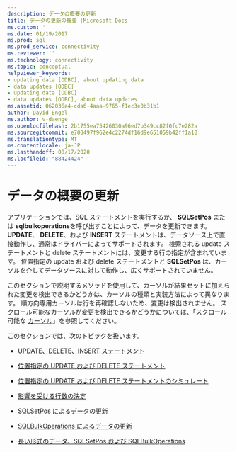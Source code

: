 ```yaml
---
description: データの概要の更新
title: データの更新の概要 |Microsoft Docs
ms.custom: ''
ms.date: 01/19/2017
ms.prod: sql
ms.prod_service: connectivity
ms.reviewer: ''
ms.technology: connectivity
ms.topic: conceptual
helpviewer_keywords:
- updating data [ODBC], about updating data
- data updates [ODBC]
- updating data [ODBC]
- data updates [ODBC], about data updates
ms.assetid: 062036a4-cda6-4aaa-9765-f1ec3e0b31b1
author: David-Engel
ms.author: v-daenge
ms.openlocfilehash: 2b1755ea75426030a96ed7b349cc82f0fc7e282a
ms.sourcegitcommit: e700497f962e4c2274df16d9e651059b42ff1a10
ms.translationtype: MT
ms.contentlocale: ja-JP
ms.lasthandoff: 08/17/2020
ms.locfileid: "88424424"
---
```

# <a name="updating-data-overview"></a>データの概要の更新
アプリケーションでは、SQL ステートメントを実行するか、 **SQLSetPos** または **sqlbulkoperations**を呼び出すことによって、データを更新できます。 **UPDATE**、 **DELETE**、および **INSERT** ステートメントは、データソース上で直接動作し、通常はドライバーによってサポートされます。 検索される update ステートメントと delete ステートメントには、変更する行の指定が含まれています。 位置指定の update および delete ステートメントと **SQLSetPos** は、カーソルを介してデータソースに対して動作し、広くサポートされていません。  
  
 このセクションで説明するメソッドを使用して、カーソルが結果セットに加えられた変更を検出できるかどうかは、カーソルの種類と実装方法によって異なります。 順方向専用カーソルは行を再確認しないため、変更は検出されません。 スクロール可能なカーソルが変更を検出できるかどうかについては、「スクロール可能な [カーソル](../../../odbc/reference/develop-app/scrollable-cursors.md)」を参照してください。  
  
 このセクションでは、次のトピックを扱います。  
  
-   [UPDATE、DELETE、INSERT ステートメント](../../../odbc/reference/develop-app/update-delete-and-insert-statements.md)  
  
-   [位置指定の UPDATE および DELETE ステートメント](../../../odbc/reference/develop-app/positioned-update-and-delete-statements.md)  
  
-   [位置指定の UPDATE および DELETE ステートメントのシミュレート](../../../odbc/reference/develop-app/simulating-positioned-update-and-delete-statements.md)  
  
-   [影響を受ける行数の決定](../../../odbc/reference/develop-app/determining-the-number-of-affected-rows.md)  
  
-   [SQLSetPos によるデータの更新](../../../odbc/reference/develop-app/updating-data-with-sqlsetpos.md)  
  
-   [SQLBulkOperations によるデータの更新](../../../odbc/reference/develop-app/updating-data-with-sqlbulkoperations.md)  
  
-   [長い形式のデータ、SQLSetPos および SQLBulkOperations](../../../odbc/reference/develop-app/long-data-and-sqlsetpos-and-sqlbulkoperations.md)
